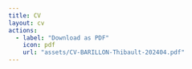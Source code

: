 ```yaml
---
title: CV
layout: cv
actions:
  - label: "Download as PDF"
    icon: pdf
    url: "assets/CV-BARILLON-Thibault-202404.pdf"
---
```

